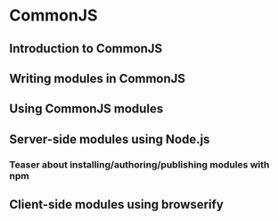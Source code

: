 CommonJS
========
## Introduction to CommonJS

## Writing modules in CommonJS

## Using CommonJS modules

## Server-side modules using Node.js

### Teaser about installing/authoring/publishing modules with npm

## Client-side modules using browserify

[CommonJS Specification]: http://wiki.commonjs.org/wiki/Modules/1.1.1#Contract
[Modules in Node.js]: http://nodejs.org/api/modules.html
[browserify]: http://browserify.org
